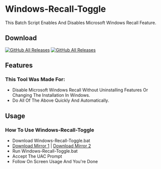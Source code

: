 # Windows-Recall-Toggle
This Batch Script Enables And Disables Microsoft Windows Recall Feature.

## Download
[![GitHub All Releases](https://img.shields.io/github/downloads/rc-chuah/Windows-Recall-Toggle/total?label=MIRROR%201%20DOWNLOADS&style=for-the-badge&color=brightgreen)](https://github.com/rc-chuah/Windows-Recall-Toggle/releases/latest)
[![GitHub All Releases](https://img.shields.io/github/downloads/RaynerSec/Windows-Recall-Toggle/total?label=MIRROR%202%20DOWNLOADS&style=for-the-badge&color=brightgreen)](https://github.com/RaynerSec/Windows-Recall-Toggle/releases/latest)

## Features
### This Tool Was Made For:
- Disable Microsoft Windows Recall Without Uninstalling Features Or Changing The Installation In Windows.
- Do All Of The Above Quickly And Automatically.

## Usage
### How To Use Windows-Recall-Toggle
- Download Windows-Recall-Toggle.bat
- [Download Mirror 1](https://github.com/rc-chuah/Windows-Recall-Toggle/releases/latest) | [Download Mirror 2](https://github.com/RaynerSec/Windows-Recall-Toggle/releases/latest)
- Run Windows-Recall-Toggle.bat
- Accept The UAC Prompt
- Follow On Screen Usage And You're Done
